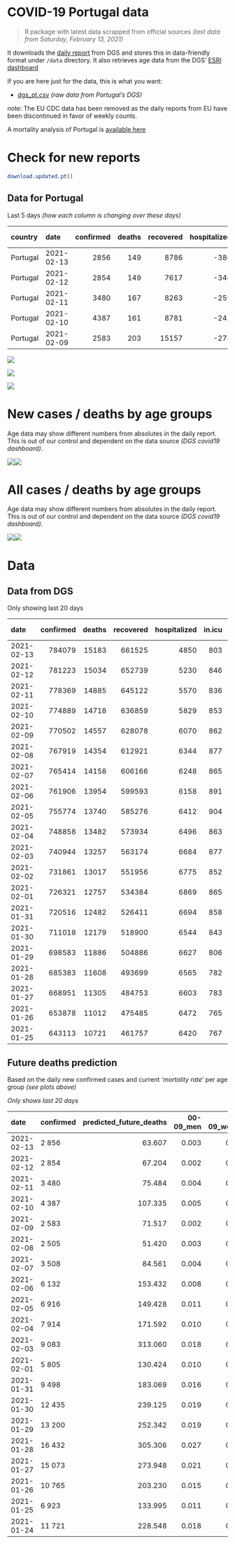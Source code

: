COVID-19 Portugal data
================

> R package with latest data scrapped from official sources *(last data
> from Saturday, February 13, 2021)*

It downloads the [daily
report](https://covid19.min-saude.pt/relatorio-de-situacao/) from DGS
and stores this in data-friendly format under `/data` directory. It also
retrieves age data from the DGS’ [ESRI
dashboard](https://covid19.min-saude.pt/ponto-de-situacao-atual-em-portugal/)

If you are here just for the data, this is what you want:

  - [dgs\_pt.csv](raw/master/data/dgs_pt.csv) *(raw data from Portugal’s
    DGS)*

note: The EU CDC data has been removed as the daily reports from EU have
been discontinued in favor of weekly counts.

A mortality analysis of Portugal is [available
here](https://averissimo.github.io/covid19-analysis/mortality.html)

# Check for new reports

``` r
download.updated.pt()
```

## Data for Portugal

Last 5 days *(how each column is changing over these days)*

| country  | date       | confirmed | deaths | recovered | hospitalized | in.icu | confirmed\_m\_00-09 | confirmed\_w\_00-09 | confirmed\_m\_10-19 | confirmed\_w\_10-19 | confirmed\_m\_20-29 | confirmed\_w\_20-29 | confirmed\_m\_30-39 | confirmed\_w\_30-39 | confirmed\_m\_40-49 | confirmed\_w\_40-49 | confirmed\_m\_50-59 | confirmed\_w\_50-59 | confirmed\_m\_60-69 | confirmed\_w\_60-69 | confirmed\_m\_70-79 | confirmed\_w\_70-79 | confirmed\_m\_80+ | confirmed\_w\_80+ | death\_m\_00-09 | death\_w\_00-09 | death\_m\_10-19 | death\_w\_10-19 | death\_m\_20-29 | death\_w\_20-29 | death\_m\_30-39 | death\_w\_30-39 | death\_m\_40-49 | death\_w\_40-49 | death\_m\_50-59 | death\_w\_50-59 | death\_m\_60-69 | death\_w\_60-69 | death\_m\_70-79 | death\_w\_70-79 | death\_m\_80+ | death\_w\_80+ |
| :------- | :--------- | --------: | -----: | --------: | -----------: | -----: | ------------------: | ------------------: | ------------------: | ------------------: | ------------------: | ------------------: | ------------------: | ------------------: | ------------------: | ------------------: | ------------------: | ------------------: | ------------------: | ------------------: | ------------------: | ------------------: | ----------------: | ----------------: | --------------: | --------------: | --------------: | --------------: | --------------: | --------------: | --------------: | --------------: | --------------: | --------------: | --------------: | --------------: | --------------: | --------------: | --------------: | --------------: | ------------: | ------------: |
| Portugal | 2021-02-13 |      2856 |    149 |      8786 |        \-380 |   \-43 |                  67 |                  69 |                 123 |                 125 |                 199 |                 200 |                 198 |                 199 |                 190 |                 220 |                 204 |                 247 |                 148 |                 169 |                  97 |                 122 |                89 |               187 |               0 |               0 |               0 |               0 |               0 |               0 |               0 |               1 |               0 |               2 |               2 |               3 |              14 |               6 |              25 |              11 |            36 |            49 |
| Portugal | 2021-02-12 |      2854 |    149 |      7617 |        \-340 |     10 |                  53 |                  56 |                 119 |                 135 |                 194 |                 187 |                 177 |                 187 |                 212 |                 254 |                 181 |                 245 |                 162 |                 146 |                 107 |                 151 |                93 |               192 |               0 |               0 |               0 |               0 |               0 |               0 |               1 |               0 |               0 |               0 |               2 |               0 |               5 |               5 |              23 |              10 |            50 |            53 |
| Portugal | 2021-02-11 |      3480 |    167 |      8263 |        \-259 |   \-17 |                  80 |                  71 |                 132 |                 128 |                 213 |                 237 |                 204 |                 233 |                 272 |                 292 |                 238 |                 306 |                 219 |                 253 |                 119 |                 168 |                95 |               217 |               0 |               0 |               0 |               0 |               0 |               0 |               0 |               0 |               2 |               1 |               6 |               0 |              14 |               3 |              26 |              15 |            50 |            50 |
| Portugal | 2021-02-10 |      4387 |    161 |      8781 |        \-241 |    \-9 |                 117 |                  88 |                 191 |                 149 |                 222 |                 274 |                 257 |                 320 |                 323 |                 381 |                 280 |                 441 |                 244 |                 270 |                 151 |                 197 |               160 |               315 |               0 |               0 |               0 |               0 |               0 |               0 |               0 |               1 |               0 |               2 |               1 |               0 |              10 |               8 |              27 |               9 |            45 |            58 |
| Portugal | 2021-02-09 |      2583 |    203 |     15157 |        \-274 |   \-15 |                  46 |                  48 |                  92 |                  85 |                 155 |                 165 |                 172 |                 201 |                 191 |                 204 |                 193 |                 205 |                 151 |                 130 |                 127 |                 114 |               119 |               185 |               0 |               0 |               0 |               0 |               0 |               0 |               1 |               1 |               2 |               1 |               4 |               2 |              10 |               7 |              29 |              14 |            55 |            77 |

![](README_files/figure-gfm/totals-1.svg)<!-- -->

![](README_files/figure-gfm/differential-1.svg)<!-- -->

![](README_files/figure-gfm/differential_7days-1.svg)<!-- -->

# New cases / deaths by age groups

Age data may show different numbers from absolutes in the daily report.
This is out of our control and dependent on the data source *(DGS
covid19 dashboard)*.

![](README_files/figure-gfm/new_cases_deaths-1.svg)<!-- -->![](README_files/figure-gfm/new_cases_deaths-2.svg)<!-- -->

# All cases / deaths by age groups

Age data may show different numbers from absolutes in the daily report.
This is out of our control and dependent on the data source *(DGS
covid19 dashboard)*.

![](README_files/figure-gfm/total_cases_deaths-1.svg)<!-- -->![](README_files/figure-gfm/total_cases_deaths-2.svg)<!-- -->

# Data

## Data from DGS

Only showing last 20 days

| date       | confirmed | deaths | recovered | hospitalized | in.icu | confirmed\_m\_00-09 | confirmed\_w\_00-09 | confirmed\_m\_10-19 | confirmed\_w\_10-19 | confirmed\_m\_20-29 | confirmed\_w\_20-29 | confirmed\_m\_30-39 | confirmed\_w\_30-39 | confirmed\_m\_40-49 | confirmed\_w\_40-49 | confirmed\_m\_50-59 | confirmed\_w\_50-59 | confirmed\_m\_60-69 | confirmed\_w\_60-69 | confirmed\_m\_70-79 | confirmed\_w\_70-79 | confirmed\_m\_80+ | confirmed\_w\_80+ | death\_m\_00-09 | death\_w\_00-09 | death\_m\_10-19 | death\_w\_10-19 | death\_m\_20-29 | death\_w\_20-29 | death\_m\_30-39 | death\_w\_30-39 | death\_m\_40-49 | death\_w\_40-49 | death\_m\_50-59 | death\_w\_50-59 | death\_m\_60-69 | death\_w\_60-69 | death\_m\_70-79 | death\_w\_70-79 | death\_m\_80+ | death\_w\_80+ |
| :--------- | --------: | -----: | --------: | -----------: | -----: | ------------------: | ------------------: | ------------------: | ------------------: | ------------------: | ------------------: | ------------------: | ------------------: | ------------------: | ------------------: | ------------------: | ------------------: | ------------------: | ------------------: | ------------------: | ------------------: | ----------------: | ----------------: | --------------: | --------------: | --------------: | --------------: | --------------: | --------------: | --------------: | --------------: | --------------: | --------------: | --------------: | --------------: | --------------: | --------------: | --------------: | --------------: | ------------: | ------------: |
| 2021-02-13 |    784079 |  15183 |    661525 |         4850 |    803 |               22186 |               21267 |               36383 |               36734 |               52352 |               59711 |               51217 |               61544 |               57613 |               73338 |               50992 |               65175 |               38032 |               41054 |               24191 |               27389 |             21357 |             43280 |               1 |               1 |               1 |               1 |               6 |               4 |              20 |              19 |              80 |              57 |             277 |             110 |             920 |             388 |            1989 |            1164 |          4623 |          5522 |
| 2021-02-12 |    781223 |  15034 |    652739 |         5230 |    846 |               22119 |               21198 |               36260 |               36609 |               52153 |               59511 |               51019 |               61345 |               57423 |               73118 |               50788 |               64928 |               37884 |               40885 |               24094 |               27267 |             21268 |             43093 |               1 |               1 |               1 |               1 |               6 |               4 |              20 |              18 |              80 |              55 |             275 |             107 |             906 |             382 |            1964 |            1153 |          4587 |          5473 |
| 2021-02-11 |    778369 |  14885 |    645122 |         5570 |    836 |               22066 |               21142 |               36141 |               36474 |               51959 |               59324 |               50842 |               61158 |               57211 |               72864 |               50607 |               64683 |               37722 |               40739 |               23987 |               27116 |             21175 |             42901 |               1 |               1 |               1 |               1 |               6 |               4 |              19 |              18 |              80 |              55 |             273 |             107 |             901 |             377 |            1941 |            1143 |          4537 |          5420 |
| 2021-02-10 |    774889 |  14718 |    636859 |         5829 |    853 |               21986 |               21071 |               36009 |               36346 |               51746 |               59087 |               50638 |               60925 |               56939 |               72572 |               50369 |               64377 |               37503 |               40486 |               23868 |               26948 |             21080 |             42684 |               1 |               1 |               1 |               1 |               6 |               4 |              19 |              18 |              78 |              54 |             267 |             107 |             887 |             374 |            1915 |            1128 |          4487 |          5370 |
| 2021-02-09 |    770502 |  14557 |    628078 |         6070 |    862 |               21869 |               20983 |               35818 |               36197 |               51524 |               58813 |               50381 |               60605 |               56616 |               72191 |               50089 |               63936 |               37259 |               40216 |               23717 |               26751 |             20920 |             42369 |               1 |               1 |               1 |               1 |               6 |               4 |              19 |              17 |              78 |              52 |             266 |             107 |             877 |             366 |            1888 |            1119 |          4442 |          5312 |
| 2021-02-08 |    767919 |  14354 |    612921 |         6344 |    877 |               21823 |               20935 |               35726 |               36112 |               51369 |               58648 |               50209 |               60404 |               56425 |               71987 |               49896 |               63731 |               37108 |               40086 |               23590 |               26637 |             20801 |             42184 |               1 |               1 |               1 |               1 |               6 |               4 |              18 |              16 |              76 |              51 |             262 |             105 |             867 |             359 |            1859 |            1105 |          4387 |          5235 |
| 2021-02-07 |    765414 |  14158 |    606166 |         6248 |    865 |               21750 |               20862 |               35640 |               35993 |               51215 |               58489 |               50046 |               60233 |               56229 |               71763 |               49725 |               63510 |               36953 |               39940 |               23504 |               26537 |             20729 |             42047 |               1 |               1 |               1 |               1 |               6 |               4 |              18 |              16 |              74 |              49 |             256 |             102 |             856 |             356 |            1832 |            1092 |          4331 |          5162 |
| 2021-02-06 |    761906 |  13954 |    599593 |         6158 |    891 |               21662 |               20779 |               35472 |               35826 |               51006 |               58278 |               49852 |               60009 |               55985 |               71460 |               49452 |               63216 |               36771 |               39728 |               23360 |               26396 |             20611 |             41796 |               1 |               1 |               1 |               1 |               6 |               4 |              18 |              16 |              73 |              49 |             253 |             101 |             846 |             352 |            1785 |            1073 |          4272 |          5102 |
| 2021-02-05 |    755774 |  13740 |    585276 |         6412 |    904 |               21485 |               20613 |               35228 |               35576 |               50668 |               57924 |               49520 |               59589 |               55520 |               70920 |               49048 |               62666 |               36417 |               39363 |               23150 |               26125 |             20381 |             41339 |               0 |               1 |               1 |               1 |               6 |               4 |              17 |              16 |              70 |              47 |             250 |             101 |             833 |             344 |            1756 |            1056 |          4211 |          5026 |
| 2021-02-04 |    748858 |  13482 |    573934 |         6496 |    863 |               21252 |               20442 |               34913 |               35238 |               50276 |               57471 |               49127 |               59101 |               55004 |               70265 |               48578 |               62136 |               36049 |               38953 |               22915 |               25840 |             20166 |             40919 |               0 |               1 |               1 |               1 |               6 |               4 |              17 |              14 |              69 |              46 |             247 |              99 |             814 |             335 |            1726 |            1037 |          4132 |          4933 |
| 2021-02-03 |    740944 |  13257 |    563174 |         6684 |    877 |               21034 |               20231 |               34560 |               34878 |               49799 |               56960 |               48665 |               58584 |               54426 |               69533 |               47996 |               61471 |               35645 |               38462 |               22625 |               25480 |             19939 |             40427 |               0 |               1 |               1 |               1 |               6 |               4 |              17 |              14 |              69 |              45 |             244 |              98 |             799 |             328 |            1694 |            1012 |          4075 |          4849 |
| 2021-02-02 |    731861 |  13017 |    551956 |         6775 |    852 |                  NA |                  NA |                  NA |                  NA |                  NA |                  NA |                  NA |                  NA |                  NA |                  NA |                  NA |                  NA |                  NA |                  NA |                  NA |                  NA |                NA |                NA |              NA |              NA |              NA |              NA |              NA |              NA |              NA |              NA |              NA |              NA |              NA |              NA |              NA |              NA |              NA |              NA |            NA |            NA |
| 2021-02-01 |    726321 |  12757 |    534384 |         6869 |    865 |               20639 |               19815 |               33932 |               34184 |               48975 |               56082 |               47773 |               57536 |               53289 |               68161 |               46913 |               60302 |               34833 |               37575 |               22112 |               24930 |             19497 |             39546 |               0 |               1 |               1 |               1 |               5 |               4 |              17 |              14 |              68 |              41 |             234 |              95 |             762 |             312 |            1636 |             973 |          3922 |          4671 |
| 2021-01-31 |    720516 |  12482 |    526411 |         6694 |    858 |               20424 |               19620 |               33695 |               33906 |               48653 |               55708 |               47444 |               57140 |               52857 |               67630 |               46510 |               59808 |               34563 |               37247 |               21934 |               24696 |             19305 |             39152 |               0 |               1 |               1 |               1 |               5 |               4 |              17 |              13 |              68 |              40 |             225 |              93 |             744 |             308 |            1593 |             953 |          3836 |          4580 |
| 2021-01-30 |    711018 |  12179 |    518900 |         6544 |    843 |               20076 |               19261 |               33183 |               33408 |               48166 |               55112 |               46847 |               56472 |               52130 |               66733 |               45901 |               59012 |               34093 |               36737 |               21599 |               24350 |             19049 |             38664 |               0 |               1 |               1 |               1 |               5 |               4 |              17 |              12 |              68 |              40 |             221 |              91 |             723 |             298 |            1564 |             934 |          3739 |          4460 |
| 2021-01-29 |    698583 |  11886 |    504886 |         6627 |    806 |               19657 |               18893 |               32553 |               32832 |               47443 |               54308 |               46102 |               55579 |               51192 |               65527 |               45112 |               57896 |               33419 |               36018 |               21222 |               23885 |             18714 |             38009 |               0 |               1 |               1 |               1 |               5 |               4 |              16 |              12 |              66 |              39 |             217 |              86 |             705 |             286 |            1540 |             911 |          3647 |          4349 |
| 2021-01-28 |    685383 |  11608 |    493699 |         6565 |    782 |               19229 |               18511 |               31842 |               32190 |               46695 |               53452 |               45285 |               54630 |               50203 |               64274 |               44241 |               56731 |               32703 |               35294 |               20841 |               23390 |             18370 |             37292 |               0 |               1 |               1 |               1 |               5 |               4 |              14 |              12 |              65 |              36 |             211 |              84 |             694 |             278 |            1504 |             889 |          3567 |          4242 |
| 2021-01-27 |    668951 |  11305 |    484753 |         6603 |    783 |               18639 |               17938 |               31014 |               31374 |               45711 |               52349 |               44308 |               53416 |               48920 |               62758 |               43159 |               55405 |               31879 |               34315 |               20323 |               22850 |             17963 |             36427 |               0 |               1 |               1 |               1 |               5 |               3 |              13 |              12 |              63 |              35 |             207 |              82 |             679 |             267 |            1469 |             867 |          3464 |          4136 |
| 2021-01-26 |    653878 |  11012 |    475485 |         6472 |    765 |               18170 |               17500 |               30262 |               30661 |               44869 |               51392 |               43412 |               52250 |               47733 |               61225 |               42047 |               54134 |               31101 |               33496 |               19840 |               22299 |             17608 |             35679 |               0 |               1 |               1 |               1 |               5 |               3 |              13 |              12 |              61 |              32 |             205 |              81 |             668 |             261 |            1428 |             831 |          3360 |          4049 |
| 2021-01-25 |    643113 |  10721 |    461757 |         6420 |    767 |               17843 |               17186 |               29777 |               30171 |               44246 |               50652 |               42732 |               51428 |               46871 |               60180 |               41268 |               53264 |               30542 |               32912 |               19457 |               21920 |             17340 |             35129 |               0 |               1 |               1 |               1 |               5 |               3 |              12 |              12 |              59 |              31 |             199 |              76 |             650 |             257 |            1393 |             807 |          3270 |          3944 |

## Future deaths prediction

Based on the daily new confirmed cases and current *‘mortality rate’*
per age group *(see plots above)*

*Only shows last 20 days*

| date       | confirmed | predicted\_future\_deaths | 00-09\_men | 00-09\_women | 10-19\_men | 10-19\_women | 20-29\_men | 20-29\_women | 30-39\_men | 30-39\_women | 40-49\_men | 40-49\_women | 50-59\_men | 50-59\_women | 60-69\_men | 60-69\_women | 70-79\_men | 70-79\_women | 80+\_men | 80+\_women |
| :--------- | :-------- | ------------------------: | ---------: | -----------: | ---------: | -----------: | ---------: | -----------: | ---------: | -----------: | ---------: | -----------: | ---------: | -----------: | ---------: | -----------: | ---------: | -----------: | -------: | ---------: |
| 2021-02-13 | 2 856     |                    63.607 |      0.003 |        0.003 |      0.003 |        0.003 |      0.023 |        0.013 |      0.077 |        0.061 |      0.264 |        0.171 |      1.108 |        0.417 |      3.580 |        1.597 |      7.975 |        5.185 |   19.265 |     23.859 |
| 2021-02-12 | 2 854     |                    67.204 |      0.002 |        0.003 |      0.003 |        0.004 |      0.022 |        0.013 |      0.069 |        0.058 |      0.294 |        0.197 |      0.983 |        0.414 |      3.919 |        1.380 |      8.798 |        6.417 |   20.131 |     24.497 |
| 2021-02-11 | 3 480     |                    75.484 |      0.004 |        0.003 |      0.004 |        0.003 |      0.024 |        0.016 |      0.080 |        0.072 |      0.378 |        0.227 |      1.293 |        0.516 |      5.298 |        2.391 |      9.784 |        7.140 |   20.564 |     27.687 |
| 2021-02-10 | 4 387     |                   107.335 |      0.005 |        0.004 |      0.005 |        0.004 |      0.025 |        0.018 |      0.100 |        0.099 |      0.449 |        0.296 |      1.521 |        0.744 |      5.902 |        2.552 |     12.415 |        8.372 |   34.634 |     40.190 |
| 2021-02-09 | 2 583     |                    71.517 |      0.002 |        0.002 |      0.003 |        0.002 |      0.018 |        0.011 |      0.067 |        0.062 |      0.265 |        0.159 |      1.048 |        0.346 |      3.653 |        1.229 |     10.442 |        4.845 |   25.759 |     23.604 |
| 2021-02-08 | 2 505     |                    51.420 |      0.003 |        0.003 |      0.002 |        0.003 |      0.018 |        0.011 |      0.064 |        0.053 |      0.272 |        0.174 |      0.929 |        0.373 |      3.749 |        1.380 |      7.071 |        4.250 |   15.585 |     17.480 |
| 2021-02-07 | 3 508     |                    84.561 |      0.004 |        0.004 |      0.005 |        0.005 |      0.024 |        0.014 |      0.076 |        0.069 |      0.339 |        0.235 |      1.483 |        0.496 |      4.403 |        2.004 |     11.840 |        5.992 |   25.543 |     32.025 |
| 2021-02-06 | 6 132     |                   153.432 |      0.008 |        0.008 |      0.007 |        0.007 |      0.039 |        0.024 |      0.130 |        0.130 |      0.646 |        0.420 |      2.195 |        0.928 |      8.563 |        3.450 |     17.266 |       11.517 |   49.786 |     58.308 |
| 2021-02-05 | 6 916     |                   149.428 |      0.011 |        0.008 |      0.009 |        0.009 |      0.045 |        0.030 |      0.153 |        0.151 |      0.717 |        0.509 |      2.553 |        0.895 |      8.902 |        3.875 |     19.322 |       12.112 |   46.540 |     53.587 |
| 2021-02-04 | 7 914     |                   171.592 |      0.010 |        0.010 |      0.010 |        0.010 |      0.055 |        0.034 |      0.180 |        0.160 |      0.803 |        0.569 |      3.162 |        1.122 |      9.773 |        4.640 |     23.844 |       15.300 |   49.137 |     62.773 |
| 2021-02-03 | 9 083     |                   313.060 |      0.018 |        0.020 |      0.017 |        0.019 |      0.094 |        0.059 |      0.348 |        0.324 |      1.579 |        1.066 |      5.883 |        1.973 |     19.642 |        8.383 |     42.179 |       23.374 |   95.677 |    112.405 |
| 2021-02-01 | 5 805     |                   130.424 |      0.010 |        0.009 |      0.007 |        0.008 |      0.037 |        0.025 |      0.128 |        0.122 |      0.600 |        0.413 |      2.189 |        0.834 |      6.531 |        3.100 |     14.635 |        9.945 |   41.561 |     50.270 |
| 2021-01-31 | 9 498     |                   183.069 |      0.016 |        0.017 |      0.014 |        0.014 |      0.056 |        0.040 |      0.233 |        0.206 |      1.009 |        0.697 |      3.308 |        1.343 |     11.369 |        4.820 |     27.544 |       14.705 |   55.415 |     62.263 |
| 2021-01-30 | 12 435    |                   239.125 |      0.019 |        0.017 |      0.017 |        0.016 |      0.083 |        0.054 |      0.291 |        0.276 |      1.302 |        0.937 |      4.286 |        1.884 |     16.304 |        6.795 |     30.997 |       19.762 |   72.515 |     83.570 |
| 2021-01-29 | 13 200    |                   252.342 |      0.019 |        0.018 |      0.020 |        0.017 |      0.086 |        0.057 |      0.319 |        0.293 |      1.373 |        0.974 |      4.731 |        1.966 |     17.320 |        6.843 |     31.326 |       21.037 |   74.463 |     91.480 |
| 2021-01-28 | 16 432    |                   305.306 |      0.027 |        0.027 |      0.023 |        0.022 |      0.113 |        0.074 |      0.382 |        0.375 |      1.782 |        1.178 |      5.878 |        2.238 |     19.933 |        9.252 |     42.590 |       22.949 |   88.100 |    110.363 |
| 2021-01-27 | 15 073    |                   273.948 |      0.021 |        0.021 |      0.021 |        0.019 |      0.097 |        0.064 |      0.350 |        0.360 |      1.648 |        1.191 |      6.041 |        2.145 |     18.820 |        7.740 |     39.713 |       23.417 |   76.844 |     95.436 |
| 2021-01-26 | 10 765    |                   203.230 |      0.015 |        0.015 |      0.013 |        0.013 |      0.071 |        0.050 |      0.266 |        0.254 |      1.197 |        0.812 |      4.232 |        1.468 |     13.522 |        5.519 |     31.491 |       16.107 |   58.012 |     70.173 |
| 2021-01-25 | 6 923     |                   133.995 |      0.011 |        0.012 |      0.009 |        0.010 |      0.047 |        0.031 |      0.167 |        0.160 |      0.725 |        0.497 |      2.461 |        0.940 |      8.588 |        3.431 |     19.733 |       10.455 |   45.890 |     40.828 |
| 2021-01-24 | 11 721    |                   228.548 |      0.018 |        0.017 |      0.017 |        0.016 |      0.077 |        0.056 |      0.289 |        0.250 |      1.258 |        0.902 |      4.232 |        1.607 |     13.909 |        5.945 |     27.297 |       16.277 |   77.277 |     79.104 |
